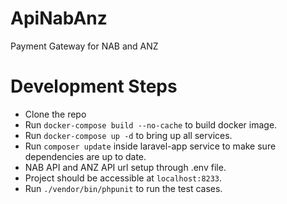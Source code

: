 # ApiNabAnz

Payment Gateway for NAB and ANZ

# Development Steps

- Clone the repo
- Run `docker-compose build --no-cache` to build docker image.
- Run `docker-compose up -d` to bring up all services.
- Run `composer update` inside laravel-app service to make sure dependencies are up to date.
- NAB API and ANZ API url setup through .env file.
- Project should be accessible at `localhost:8233`.
- Run `./vendor/bin/phpunit` to run the test cases.
